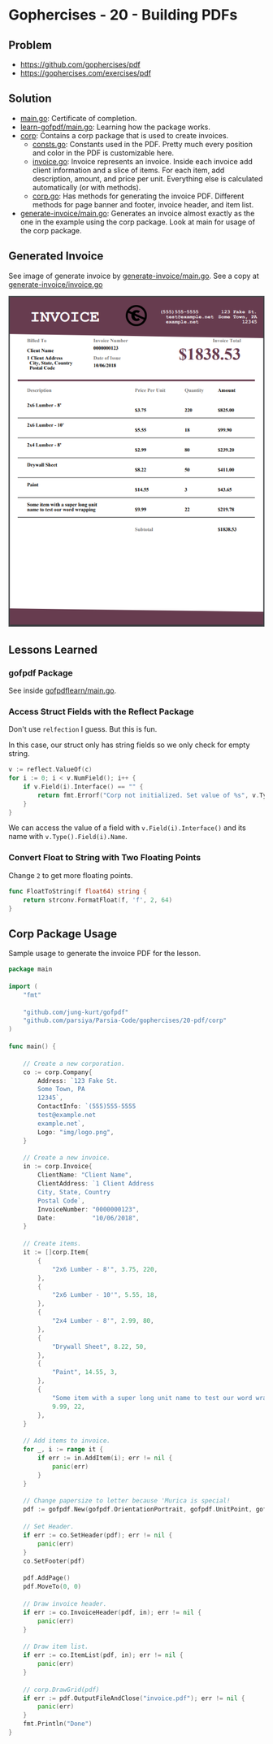 # Gophercises - 20 - Building PDFs

## Problem

* https://github.com/gophercises/pdf
* https://gophercises.com/exercises/pdf

## Solution

* [main.go](main.go): Certificate of completion.
* [learn-gofpdf/main.go](learn-gofpdf/main.go): Learning how the package works.
* [corp](corp): Contains a corp package that is used to create invoices.
    * [consts.go](corp/consts.go): Constants used in the PDF. Pretty much every position and color in the PDF is customizable here.
    * [invoice.go](corp/invoice.go): Invoice represents an invoice. Inside each invoice add client information and a slice of items. For each item, add description, amount, and price per unit. Everything else is calculated automatically (or with methods).
    * [corp.go](corp/corp.go): Has methods for generating the invoice PDF. Different methods for page banner and footer, invoice header, and item list.
* [generate-invoice/main.go](generate-invoice/main.go): Generates an invoice almost exactly as the one in the example using the corp package. Look at main for usage of the corp package.

## Generated Invoice
See image of generate invoice by [generate-invoice/main.go](generate-invoice/main.go). See a copy at [generate-invoice/invoice.go](generate-invoice/invoice.go)

![invoice image](generate-invoice/invoice.png)

## Lessons Learned

### gofpdf Package
See inside [gofpdflearn/main.go](gofpdflearn/main.go).

### Access Struct Fields with the Reflect Package
Don't use `relfection` I guess. But this is fun.

In this case, our struct only has string fields so we only check for empty string.

``` go
v := reflect.ValueOf(c)
for i := 0; i < v.NumField(); i++ {
    if v.Field(i).Interface() == "" {
        return fmt.Errorf("Corp not initialized. Set value of %s", v.Type().Field(i).Name)
    }
}
```

We can access the value of a field with `v.Field(i).Interface()` and its name with `v.Type().Field(i).Name`.

### Convert Float to String with Two Floating Points
Change `2` to get more floating points.

``` go
func FloatToString(f float64) string {
	return strconv.FormatFloat(f, 'f', 2, 64)
}
```

## Corp Package Usage
Sample usage to generate the invoice PDF for the lesson.

``` go
package main

import (
	"fmt"

	"github.com/jung-kurt/gofpdf"
	"github.com/parsiya/Parsia-Code/gophercises/20-pdf/corp"
)

func main() {

	// Create a new corporation.
	co := corp.Company{
		Address: `123 Fake St.
		Some Town, PA
		12345`,
		ContactInfo: `(555)555-5555
		test@example.net
		example.net`,
		Logo: "img/logo.png",
	}

	// Create a new invoice.
	in := corp.Invoice{
		ClientName: "Client Name",
		ClientAddress: `1 Client Address
		City, State, Country
		Postal Code`,
		InvoiceNumber: "0000000123",
		Date:          "10/06/2018",
	}

	// Create items.
	it := []corp.Item{
		{
			"2x6 Lumber - 8'", 3.75, 220,
		},
		{
			"2x6 Lumber - 10'", 5.55, 18,
		},
		{
			"2x4 Lumber - 8'", 2.99, 80,
		},
		{
			"Drywall Sheet", 8.22, 50,
		},
		{
			"Paint", 14.55, 3,
		},
		{
			"Some item with a super long unit name to test our word wrapping",
			9.99, 22,
		},
	}

	// Add items to invoice.
	for _, i := range it {
		if err := in.AddItem(i); err != nil {
			panic(err)
		}
	}

	// Change papersize to letter because 'Murica is special!
	pdf := gofpdf.New(gofpdf.OrientationPortrait, gofpdf.UnitPoint, gofpdf.PageSizeLetter, "")

	// Set Header.
	if err := co.SetHeader(pdf); err != nil {
		panic(err)
	}
	co.SetFooter(pdf)

	pdf.AddPage()
	pdf.MoveTo(0, 0)

	// Draw invoice header.
	if err := co.InvoiceHeader(pdf, in); err != nil {
		panic(err)
	}

	// Draw item list.
	if err := co.ItemList(pdf, in); err != nil {
		panic(err)
	}

	// corp.DrawGrid(pdf)
	if err := pdf.OutputFileAndClose("invoice.pdf"); err != nil {
		panic(err)
	}
	fmt.Println("Done")
}
```



